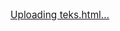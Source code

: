 [Uploading teks.html…]()
<!DOCTYPE html>
<html lang="id">

<head>
    <meta charset="UTF-8">
    <meta name="viewport" content="width=device-width, initial-scale=1.0">
    <title>Selamat Ulang Tahun! 🎉</title>
    <style>
        /* CSS untuk Tampilan Ponsel (Mobile-First) */

        /* 1. Reset Dasar & Font */
        body {
            font-family: 'Segoe UI', Tahoma, Geneva, Verdana, sans-serif;
            margin: 0;
            padding: 0;
            background: linear-gradient(135deg, #f06b6b 0%, #ffc0cb 100%);
            /* Latar belakang gradien merah muda/merah */
            display: flex;
            justify-content: center;
            align-items: center;
            min-height: 100vh;
            /* Memastikan mengambil seluruh tinggi viewport */
            color: #ffffff;
            /* Warna teks putih */
            text-align: center;
        }

        /* 2. Container Utama */
        .birthday-card {
            width: 90%;
            /* Lebar kartu 90% dari layar */
            max-width: 400px;
            /* Batasan lebar maksimal untuk layar yang lebih besar */
            background-color: rgba(255, 255, 255, 0.9);
            /* Latar belakang semi-transparan putih */
            padding: 30px 20px;
            border-radius: 20px;
            box-shadow: 0 8px 15px rgba(0, 0, 0, 0.3);
            /* Bayangan lembut */
            backdrop-filter: blur(5px);
            /* Efek blur pada latar belakang (jika didukung) */
            animation: fadeIn 2s ease-out;
            /* Animasi muncul */
        }

        /* 3. Animasi Muncul */
        @keyframes fadeIn {
            from {
                opacity: 0;
                transform: translateY(20px);
            }

            to {
                opacity: 1;
                transform: translateY(0);
            }
        }

        /* 4. Header & Pesan */
        h1 {
            font-size: 2.5em;
            /* Ukuran besar untuk header */
            color: #ff4500;
            /* Warna oranye terang */
            margin-bottom: 10px;
            text-shadow: 1px 1px 2px rgba(0, 0, 0, 0.1);
        }

        h2 {
            font-size: 1.5em;
            color: #333333;
            margin-bottom: 20px;
        }

        p {
            font-size: 1.1em;
            color: #555555;
            line-height: 1.6;
            margin-bottom: 25px;
        }

        /* 5. Tombol atau Elemen Interaktif */
        .celebrate-button {
            display: inline-block;
            background-color: #ff6347;
            /* Tombol merah-jingga */
            color: white;
            padding: 12px 25px;
            border-radius: 30px;
            text-decoration: none;
            font-weight: bold;
            transition: background-color 0.3s, transform 0.1s;
        }

        .celebrate-button:hover {
            background-color: #e55337;
            transform: scale(1.05);
        }

        /* 6. Footer/Tanda Tangan */
        .signature {
            margin-top: 30px;
            font-style: italic;
            color: #777777;
            font-size: 0.9em;
        }

        /* 7. Efek Kembang Api/Confetti (Opsional) */
        .emoji-burst {
            font-size: 3em;
            margin-top: 15px;
        }
    </style>
</head>

<body>

    <div class="birthday-card">
        <div class="emoji-burst">🎂🎉🎈</div>

        <h1>Selamat Ulang Tahun!</h1>

        <h2>Untuk [Nama Teman/Keluarga Anda]</h2>

        <p>
            Semoga hari ini penuh dengan kebahagiaan, tawa, dan semua yang terbaik dalam hidupmu.
            Terima kasih telah menjadi bagian yang luar biasa dalam hidup kami.
            Semoga semua impianmu tercapai!
        </p>

        <a href="#" class="celebrate-button">Rayakan Sekarang!</a>

        <div class="signature">
            Salam hangat, <br>
            [Nama Anda]
        </div>
    </div>

</body>

</html>
